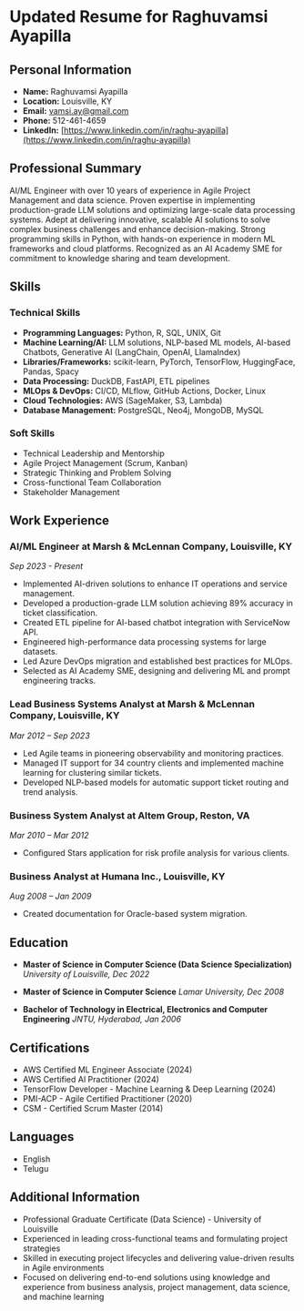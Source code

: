 # Updated Resume for Raghuvamsi Ayapilla

## Personal Information

- **Name:** Raghuvamsi Ayapilla
- **Location:** Louisville, KY
- **Email:** vamsi.ay@gmail.com
- **Phone:** 512-461-4659
- **LinkedIn:** [https://www.linkedin.com/in/raghu-ayapilla](https://www.linkedin.com/in/raghu-ayapilla)

## Professional Summary

AI/ML Engineer with over 10 years of experience in Agile Project Management and data science. Proven expertise in implementing production-grade LLM solutions and optimizing large-scale data processing systems. Adept at delivering innovative, scalable AI solutions to solve complex business challenges and enhance decision-making. Strong programming skills in Python, with hands-on experience in modern ML frameworks and cloud platforms. Recognized as an AI Academy SME for commitment to knowledge sharing and team development.

## Skills

### Technical Skills

- **Programming Languages:** Python, R, SQL, UNIX, Git
- **Machine Learning/AI:** LLM solutions, NLP-based ML models, AI-based Chatbots, Generative AI (LangChain, OpenAI, LlamaIndex)
- **Libraries/Frameworks:** scikit-learn, PyTorch, TensorFlow, HuggingFace, Pandas, Spacy
- **Data Processing:** DuckDB, FastAPI, ETL pipelines
- **MLOps & DevOps:** CI/CD, MLflow, GitHub Actions, Docker, Linux
- **Cloud Technologies:** AWS (SageMaker, S3, Lambda)
- **Database Management:** PostgreSQL, Neo4j, MongoDB, MySQL

### Soft Skills

- Technical Leadership and Mentorship
- Agile Project Management (Scrum, Kanban)
- Strategic Thinking and Problem Solving
- Cross-functional Team Collaboration
- Stakeholder Management

## Work Experience

### AI/ML Engineer at Marsh & McLennan Company, Louisville, KY

_Sep 2023 - Present_

- Implemented AI-driven solutions to enhance IT operations and service management.
- Developed a production-grade LLM solution achieving 89% accuracy in ticket classification.
- Created ETL pipeline for AI-based chatbot integration with ServiceNow API.
- Engineered high-performance data processing systems for large datasets.
- Led Azure DevOps migration and established best practices for MLOps.
- Selected as AI Academy SME, designing and delivering ML and prompt engineering tracks.

### Lead Business Systems Analyst at Marsh & McLennan Company, Louisville, KY

_Mar 2012 – Sep 2023_

- Led Agile teams in pioneering observability and monitoring practices.
- Managed IT support for 34 country clients and implemented machine learning for clustering similar tickets.
- Developed NLP-based models for automatic support ticket routing and trend analysis.

### Business System Analyst at Altem Group, Reston, VA

_Mar 2010 – Mar 2012_

- Configured Stars application for risk profile analysis for various clients.

### Business Analyst at Humana Inc., Louisville, KY

_Aug 2008 – Jan 2009_

- Created documentation for Oracle-based system migration.

## Education

- **Master of Science in Computer Science (Data Science Specialization)**
  _University of Louisville, Dec 2022_

- **Master of Science in Computer Science**
  _Lamar University, Dec 2008_

- **Bachelor of Technology in Electrical, Electronics and Computer Engineering**
  _JNTU, Hyderabad, Jan 2006_

## Certifications

- AWS Certified ML Engineer Associate (2024)
- AWS Certified AI Practitioner (2024)
- TensorFlow Developer - Machine Learning & Deep Learning (2024)
- PMI-ACP - Agile Certified Practitioner (2020)
- CSM - Certified Scrum Master (2014)

## Languages

- English
- Telugu

## Additional Information

- Professional Graduate Certificate (Data Science) - University of Louisville
- Experienced in leading cross-functional teams and formulating project strategies
- Skilled in executing project lifecycles and delivering value-driven results in Agile environments
- Focused on delivering end-to-end solutions using knowledge and experience from business analysis, project management, data science, and machine learning
